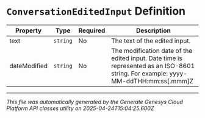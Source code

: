 # `ConversationEditedInput` Definition

| Property | Type | Required | Description |
|----------|------|----------|-------------|
| text | `string` | No | The text of the edited input. |
| dateModified | `string` | No | The modification date of the edited input. Date time is represented as an ISO-8601 string. For example: yyyy-MM-ddTHH:mm:ss[.mmm]Z |

---

*This file was automatically generated by the Generate Genesys Cloud Platform API classes utility on 2025-04-24T15:04:25.600Z*